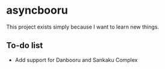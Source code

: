 # asyncbooru

This project exists simply because I want to learn new things.

## To-do list
* Add support for Danbooru and Sankaku Complex